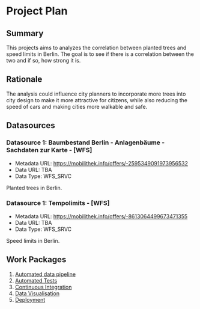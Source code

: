 # Project Plan

## Summary

<!-- Describe your data science project in max. 5 sentences. -->

This projects aims to analyzes the correlation between planted trees and speed limits in Berlin. The goal is to see if there is a correlation between the two and if so, how strong it is.

## Rationale

<!-- Outline the impact of the analysis, e.g. which pains it solves. -->

The analysis could influence city planners to incorporate more trees into city design to make it more attractive for citizens, while also reducing the speed of cars and making cities more walkable and safe.

## Datasources

<!-- Describe each datasources you plan to use in a section. Use the prefic "DatasourceX" where X is the id of the datasource. -->

### Datasource 1: Baumbestand Berlin - Anlagenbäume - Sachdaten zur Karte - [WFS]

- Metadata URL: https://mobilithek.info/offers/-2595349091973956532
- Data URL: TBA
- Data Type: WFS_SRVC

Planted trees in Berlin.

### Datasource 1: Tempolimits - [WFS]

- Metadata URL: https://mobilithek.info/offers/-8613064499673471355
- Data URL: TBA
- Data Type: WFS_SRVC

Speed limits in Berlin.

## Work Packages

<!-- List of work packages ordered sequentially, each pointing to an issue with more details. -->

1. [Automated data pipeline](https://github.com/motschel123/2023-amse/issues/1)
2. [Automated Tests](https://github.com/motschel123/2023-amse/issues/2)
3. [Continuous Integration](https://github.com/motschel123/2023-amse/issues/3)
4. [Data Visualisation](https://github.com/motschel123/2023-amse/issues/5)
5. [Deployment](https://github.com/motschel123/2023-amse/issues/4)
